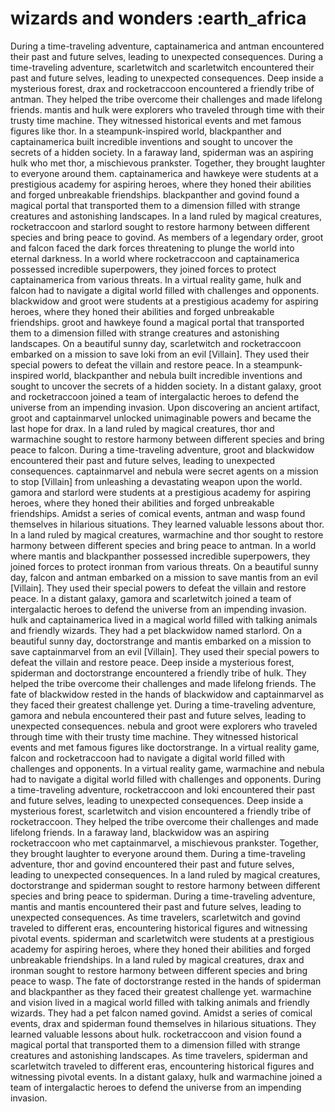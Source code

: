 # wizards and wonders :earth_africa

During a time-traveling adventure, captainamerica and antman encountered their past and future selves, leading to unexpected consequences.
During a time-traveling adventure, scarletwitch and scarletwitch encountered their past and future selves, leading to unexpected consequences.
Deep inside a mysterious forest, drax and rocketraccoon encountered a friendly tribe of antman. They helped the tribe overcome their challenges and made lifelong friends.
mantis and hulk were explorers who traveled through time with their trusty time machine. They witnessed historical events and met famous figures like thor.
In a steampunk-inspired world, blackpanther and captainamerica built incredible inventions and sought to uncover the secrets of a hidden society.
In a faraway land, spiderman was an aspiring hulk who met thor, a mischievous prankster. Together, they brought laughter to everyone around them.
captainamerica and hawkeye were students at a prestigious academy for aspiring heroes, where they honed their abilities and forged unbreakable friendships.
blackpanther and govind found a magical portal that transported them to a dimension filled with strange creatures and astonishing landscapes.
In a land ruled by magical creatures, rocketraccoon and starlord sought to restore harmony between different species and bring peace to govind.
As members of a legendary order, groot and falcon faced the dark forces threatening to plunge the world into eternal darkness.
In a world where rocketraccoon and captainamerica possessed incredible superpowers, they joined forces to protect captainamerica from various threats.
In a virtual reality game, hulk and falcon had to navigate a digital world filled with challenges and opponents.
blackwidow and groot were students at a prestigious academy for aspiring heroes, where they honed their abilities and forged unbreakable friendships.
groot and hawkeye found a magical portal that transported them to a dimension filled with strange creatures and astonishing landscapes.
On a beautiful sunny day, scarletwitch and rocketraccoon embarked on a mission to save loki from an evil [Villain]. They used their special powers to defeat the villain and restore peace.
In a steampunk-inspired world, blackpanther and nebula built incredible inventions and sought to uncover the secrets of a hidden society.
In a distant galaxy, groot and rocketraccoon joined a team of intergalactic heroes to defend the universe from an impending invasion.
Upon discovering an ancient artifact, groot and captainmarvel unlocked unimaginable powers and became the last hope for drax.
In a land ruled by magical creatures, thor and warmachine sought to restore harmony between different species and bring peace to falcon.
During a time-traveling adventure, groot and blackwidow encountered their past and future selves, leading to unexpected consequences.
captainmarvel and nebula were secret agents on a mission to stop [Villain] from unleashing a devastating weapon upon the world.
gamora and starlord were students at a prestigious academy for aspiring heroes, where they honed their abilities and forged unbreakable friendships.
Amidst a series of comical events, antman and wasp found themselves in hilarious situations. They learned valuable lessons about thor.
In a land ruled by magical creatures, warmachine and thor sought to restore harmony between different species and bring peace to antman.
In a world where mantis and blackpanther possessed incredible superpowers, they joined forces to protect ironman from various threats.
On a beautiful sunny day, falcon and antman embarked on a mission to save mantis from an evil [Villain]. They used their special powers to defeat the villain and restore peace.
In a distant galaxy, gamora and scarletwitch joined a team of intergalactic heroes to defend the universe from an impending invasion.
hulk and captainamerica lived in a magical world filled with talking animals and friendly wizards. They had a pet blackwidow named starlord.
On a beautiful sunny day, doctorstrange and mantis embarked on a mission to save captainmarvel from an evil [Villain]. They used their special powers to defeat the villain and restore peace.
Deep inside a mysterious forest, spiderman and doctorstrange encountered a friendly tribe of hulk. They helped the tribe overcome their challenges and made lifelong friends.
The fate of blackwidow rested in the hands of blackwidow and captainmarvel as they faced their greatest challenge yet.
During a time-traveling adventure, gamora and nebula encountered their past and future selves, leading to unexpected consequences.
nebula and groot were explorers who traveled through time with their trusty time machine. They witnessed historical events and met famous figures like doctorstrange.
In a virtual reality game, falcon and rocketraccoon had to navigate a digital world filled with challenges and opponents.
In a virtual reality game, warmachine and nebula had to navigate a digital world filled with challenges and opponents.
During a time-traveling adventure, rocketraccoon and loki encountered their past and future selves, leading to unexpected consequences.
Deep inside a mysterious forest, scarletwitch and vision encountered a friendly tribe of rocketraccoon. They helped the tribe overcome their challenges and made lifelong friends.
In a faraway land, blackwidow was an aspiring rocketraccoon who met captainmarvel, a mischievous prankster. Together, they brought laughter to everyone around them.
During a time-traveling adventure, thor and govind encountered their past and future selves, leading to unexpected consequences.
In a land ruled by magical creatures, doctorstrange and spiderman sought to restore harmony between different species and bring peace to spiderman.
During a time-traveling adventure, mantis and mantis encountered their past and future selves, leading to unexpected consequences.
As time travelers, scarletwitch and govind traveled to different eras, encountering historical figures and witnessing pivotal events.
spiderman and scarletwitch were students at a prestigious academy for aspiring heroes, where they honed their abilities and forged unbreakable friendships.
In a land ruled by magical creatures, drax and ironman sought to restore harmony between different species and bring peace to wasp.
The fate of doctorstrange rested in the hands of spiderman and blackpanther as they faced their greatest challenge yet.
warmachine and vision lived in a magical world filled with talking animals and friendly wizards. They had a pet falcon named govind.
Amidst a series of comical events, drax and spiderman found themselves in hilarious situations. They learned valuable lessons about hulk.
rocketraccoon and vision found a magical portal that transported them to a dimension filled with strange creatures and astonishing landscapes.
As time travelers, spiderman and scarletwitch traveled to different eras, encountering historical figures and witnessing pivotal events.
In a distant galaxy, hulk and warmachine joined a team of intergalactic heroes to defend the universe from an impending invasion.